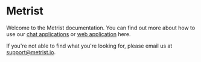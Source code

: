 # Metrist

Welcome to the Metrist documentation. You can find out more about how to use our [chat applications](chat-apps.md) or [web application](web-app.md) here.

If you're not able to find what you're looking for, please email us at [support@metrist.io](mailto:support@metrist.io).
